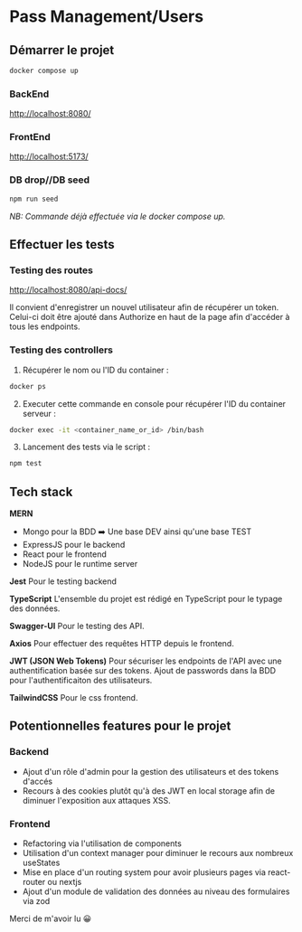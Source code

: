 # Pass Management/Users

## Démarrer le projet

```bash
docker compose up
```

### BackEnd

[http://localhost:8080/](http://localhost:8080/)

### FrontEnd

[http://localhost:5173/](http://localhost:5173/)

### DB drop//DB seed

```bash
npm run seed
```

_NB: Commande déjà effectuée via le docker compose up._

## Effectuer les tests

### Testing des routes

[http://localhost:8080/api-docs/](http://localhost:8080/api-docs/)

Il convient d'enregistrer un nouvel utilisateur afin de récupérer un token. Celui-ci doit être ajouté dans Authorize en haut de la page afin d'accéder à tous les endpoints.

### Testing des controllers

1. Récupérer le nom ou l'ID du container :

```bash
docker ps
```

2. Executer cette commande en console pour récupérer l'ID du container serveur :

```bash
docker exec -it <container_name_or_id> /bin/bash
```

3. Lancement des tests via le script :

```bash
npm test
```

## Tech stack

**MERN**

- Mongo pour la BDD ➡️ Une base DEV ainsi qu'une base TEST
- ExpressJS pour le backend
- React pour le frontend
- NodeJS pour le runtime server

**Jest**
Pour le testing backend

**TypeScript**
L'ensemble du projet est rédigé en TypeScript pour le typage des données.

**Swagger-UI**
Pour le testing des API.

**Axios**
Pour effectuer des requêtes HTTP depuis le frontend.

**JWT (JSON Web Tokens)**
Pour sécuriser les endpoints de l'API avec une authentification basée sur des tokens.
Ajout de passwords dans la BDD pour l'authentificaiton des utilisateurs.

**TailwindCSS**
Pour le css frontend.

## Potentionnelles features pour le projet

### Backend

- Ajout d'un rôle d'admin pour la gestion des utilisateurs et des tokens d'accés
- Recours à des cookies plutôt qu'à des JWT en local storage afin de diminuer l'exposition aux attaques XSS.

### Frontend

- Refactoring via l'utilisation de components
- Utilisation d'un context manager pour diminuer le recours aux nombreux useStates
- Mise en place d'un routing system pour avoir plusieurs pages via react-router ou nextjs
- Ajout d'un module de validation des données au niveau des formulaires via zod

Merci de m'avoir lu 😀
